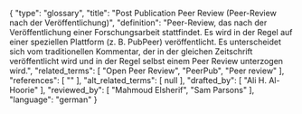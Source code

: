 {
    "type": "glossary",
    "title": "Post Publication Peer Review (Peer-Review nach der Veröffentlichung)",
    "definition": "Peer-Review, das nach der Veröffentlichung einer Forschungsarbeit stattfindet. Es wird in der Regel auf einer speziellen Plattform (z. B. PubPeer) veröffentlicht. Es unterscheidet sich vom traditionellen Kommentar, der in der gleichen Zeitschrift veröffentlicht wird und in der Regel selbst einem Peer Review unterzogen wird.",
    "related_terms": [
        "Open Peer Review",
        "PeerPub",
        "Peer review"
    ],
    "references": [
        ""
    ],
    "alt_related_terms": [
        null
    ],
    "drafted_by": [
        "Ali H. Al-Hoorie"
    ],
    "reviewed_by": [
        "Mahmoud Elsherif",
        "Sam Parsons"
    ],
    "language": "german"
}
